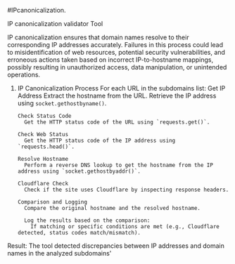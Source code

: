 #IPcanonicalization.

IP canonicalization validator Tool



IP canonicalization ensures that domain names resolve to their corresponding IP addresses accurately. 
Failures in this process could lead to misidentification of web resources, potential security vulnerabilities, 
and erroneous actions taken based on incorrect IP-to-hostname mappings, possibly resulting in unauthorized access, 
data manipulation, or unintended operations.




1. IP Canonicalization Process
     For each URL in the subdomains list:
       Get IP Address
         Extract the hostname from the URL.
         Retrieve the IP address using
   `socket.gethostbyname()`.
       
       Check Status Code
         Get the HTTP status code of the URL using `requests.get()`.
       
       Check Web Status
         Get the HTTP status code of the IP address using `requests.head()`.
         
       Resolve Hostname
         Perform a reverse DNS lookup to get the hostname from the IP address using `socket.gethostbyaddr()`.
         
       Cloudflare Check
         Check if the site uses Cloudflare by inspecting response headers.
         
       Comparison and Logging
         Compare the original hostname and the resolved hostname.
         
         Log the results based on the comparison:
           If matching or specific conditions are met (e.g., Cloudflare detected, status codes match/mismatch).
Result:
    The tool detected discrepancies between IP addresses and domain names in the analyzed subdomains'
